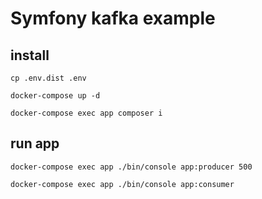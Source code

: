 # Symfony kafka example

## install
```cp .env.dist .env```

```docker-compose up -d```

```docker-compose exec app composer i```

## run app
```docker-compose exec app ./bin/console app:producer 500```

```docker-compose exec app ./bin/console app:consumer```